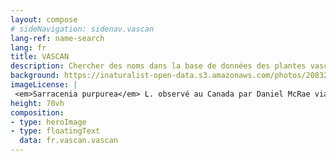 ```yaml
---
layout: compose
# sideNavigation: sidenav.vascan
lang-ref: name-search
lang: fr
title: VASCAN
description: Chercher des noms dans la base de données des plantes vasculaires du Canada
background: https://inaturalist-open-data.s3.amazonaws.com/photos/208320945/original.jpeg
imageLicense: |
 <em>Sarracenia purpurea</em> L. observé au Canada par Daniel McRae via [iNaturalist](https://www.gbif.org/occurrence/3858831683)
height: 70vh
composition:
- type: heroImage
- type: floatingText
  data: fr.vascan.vascan
---
```

